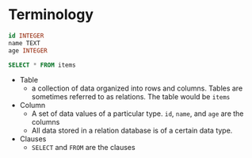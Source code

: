 # Terminology

```sql
id INTEGER
name TEXT
age INTEGER
```

```sql
SELECT * FROM items
```

* Table
  * a collection of data organized into rows and columns. Tables are sometimes referred to as relations. The table would be `items`
* Column
  * A set of data values of a particular type. `id`, `name`, and `age` are the columns
  * All data stored in a relation database is of a certain data type.
* Clauses
  * `SELECT` and `FROM` are the clauses

